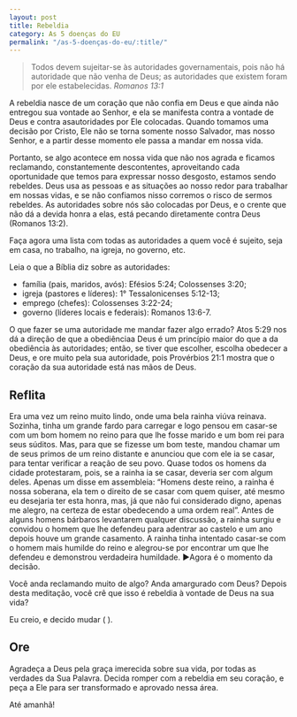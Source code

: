 ```yaml
---
layout: post
title: Rebeldia
category: As 5 doenças do EU
permalink: "/as-5-doenças-do-eu/:title/"
---
```


> Todos devem sujeitar-se às autoridades governamentais, pois não há autoridade que não venha de Deus; as autoridades que existem foram por ele estabelecidas.
<cite>Romanos 13:1</cite>

A rebeldia nasce de um coração que não confia em Deus e que ainda não entregou sua vontade ao Senhor, e ela se manifesta contra a vontade de Deus e contra asautoridades por Ele colocadas. Quando tomamos uma decisão por Cristo, Ele não se torna somente nosso Salvador, mas nosso Senhor, e a partir desse momento ele passa a mandar em nossa vida. 

Portanto, se algo acontece em nossa vida que não nos agrada e ficamos reclamando, constantemente descontentes, aproveitando cada oportunidade que temos para expressar nosso desgosto, estamos sendo rebeldes. Deus usa as pessoas e as situações ao nosso redor para trabalhar em nossas vidas, e se não confiamos nisso corremos o risco de sermos rebeldes. As autoridades sobre nós são colocadas por Deus, e o crente que não dá a devida honra a elas, está pecando diretamente contra Deus (Romanos 13:2). 

Faça agora uma lista com todas as autoridades a quem você é sujeito, seja em casa, no trabalho, na igreja, no governo, etc. 

Leia o que a Bíblia diz sobre as autoridades: 
* família (pais, maridos, avós): Efésios 5:24; Colossenses 3:20; 
* igreja (pastores e líderes): 1° Tessalonicenses 5:12-13; 
* emprego (chefes): Colossenses 3:22-24; 
* governo (líderes locais e federais): Romanos 13:6-7.

O que fazer se uma autoridade me mandar fazer algo errado? Atos 5:29 nos dá a direção de 
que a obediênciaa Deus é um princípio maior do que a da obediência às autoridades; então, se tiver que escolher, escolha obedecer a Deus, e ore muito pela sua autoridade, pois Provérbios 21:1 mostra que o coração da sua autoridade está nas mãos de Deus. 

## Reflita

Era uma vez um reino muito lindo, onde uma bela rainha viúva reinava. Sozinha, tinha um grande fardo para carregar e logo pensou em casar-se com um bom homem no reino para que lhe fosse marido e um bom rei para seus súditos. Mas, para que se fizesse um bom teste, mandou chamar um de seus primos de um reino distante e anunciou que com ele ia se casar, para tentar verificar a reação de seu povo. Quase todos os homens da cidade protestaram, pois, se a rainha ia se casar, deveria ser com algum deles. Apenas um disse em assembleia: “Homens deste reino, a rainha é nossa soberana, ela tem o direito de se casar com quem quiser, até mesmo eu desejaria ter esta honra, mas, já que não fui considerado digno, apenas me alegro, na certeza de estar obedecendo a uma ordem real”. Antes de alguns homens bárbaros levantarem qualquer discussão, a rainha surgiu e convidou o homem que lhe defendeu para adentrar ao castelo e um ano depois houve um grande casamento. A rainha tinha intentado casar-se com o homem mais humilde do reino e alegrou-se por encontrar um que lhe defendeu e demonstrou verdadeira humildade. ►Agora é o momento da decisão. 

Você anda reclamando muito de algo? Anda amargurado com Deus? Depois desta meditação, você crê que isso é rebeldia à vontade de Deus na sua vida? 

Eu creio, e decido mudar ( ). 

## Ore

Agradeça a Deus pela graça imerecida sobre sua vida, por todas as verdades da Sua Palavra. Decida romper com a rebeldia em seu coração, e peça a Ele para ser transformado e aprovado nessa área.

Até amanhã!
